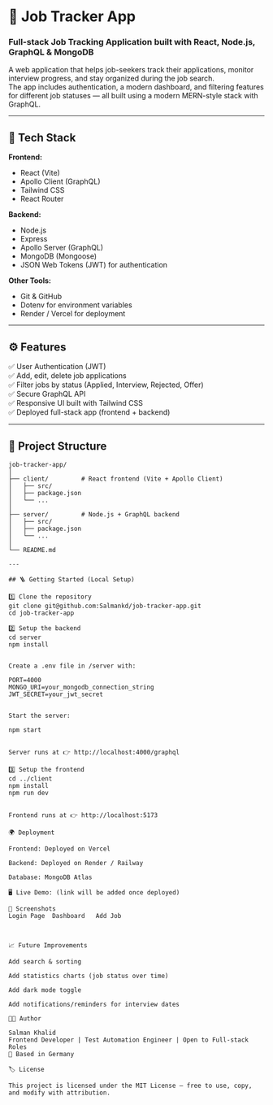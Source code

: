 # 🧭 Job Tracker App  

### Full-stack Job Tracking Application built with React, Node.js, GraphQL & MongoDB  

A web application that helps job-seekers track their applications, monitor interview progress, and stay organized during the job search.  
The app includes authentication, a modern dashboard, and filtering features for different job statuses — all built using a modern MERN-style stack with GraphQL.  

---

## 🚀 Tech Stack

**Frontend:**
- React (Vite)
- Apollo Client (GraphQL)
- Tailwind CSS  
- React Router  

**Backend:**
- Node.js  
- Express  
- Apollo Server (GraphQL)  
- MongoDB (Mongoose)  
- JSON Web Tokens (JWT) for authentication  

**Other Tools:**
- Git & GitHub  
- Dotenv for environment variables  
- Render / Vercel for deployment  

---

## ⚙️ Features

✅ User Authentication (JWT)  
✅ Add, edit, delete job applications  
✅ Filter jobs by status (Applied, Interview, Rejected, Offer)  
✅ Secure GraphQL API  
✅ Responsive UI built with Tailwind CSS  
✅ Deployed full-stack app (frontend + backend)  

---

## 🧱 Project Structure

```plaintext
job-tracker-app/
│
├── client/         # React frontend (Vite + Apollo Client)
│   ├── src/
│   ├── package.json
│   └── ...
│
├── server/         # Node.js + GraphQL backend
│   ├── src/
│   ├── package.json
│   └── ...
│
└── README.md

---

## 🪜 Getting Started (Local Setup)

1️⃣ Clone the repository
git clone git@github.com:Salmankd/job-tracker-app.git
cd job-tracker-app

2️⃣ Setup the backend
cd server
npm install


Create a .env file in /server with:

PORT=4000
MONGO_URI=your_mongodb_connection_string
JWT_SECRET=your_jwt_secret


Start the server:

npm start


Server runs at 👉 http://localhost:4000/graphql

3️⃣ Setup the frontend
cd ../client
npm install
npm run dev


Frontend runs at 👉 http://localhost:5173

🌍 Deployment

Frontend: Deployed on Vercel

Backend: Deployed on Render / Railway

Database: MongoDB Atlas

🖥️ Live Demo: (link will be added once deployed)

📸 Screenshots
Login Page	Dashboard	Add Job

	
	
📈 Future Improvements

Add search & sorting

Add statistics charts (job status over time)

Add dark mode toggle

Add notifications/reminders for interview dates

👨‍💻 Author

Salman Khalid
Frontend Developer | Test Automation Engineer | Open to Full-stack Roles
📍 Based in Germany

🏷️ License

This project is licensed under the MIT License — free to use, copy, and modify with attribution.
